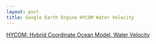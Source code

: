 ```yaml
---
layout: post
title: Google Earth Engine HYCOM Water Velocity
---
```


[HYCOM: Hybrid Coordinate Ocean Model, Water Velocity](https://developers.google.com/earth-engine/datasets/catalog/HYCOM_sea_water_velocity)

